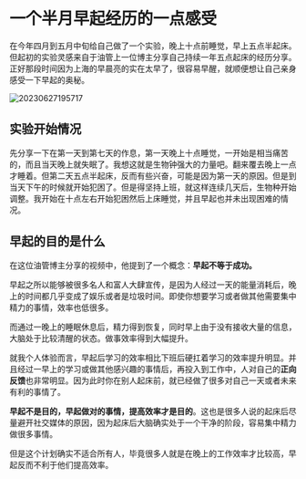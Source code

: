 # 一个半月早起经历的一点感受

在今年四月到五月中旬给自己做了一个实验，晚上十点前睡觉，早上五点半起床。但起初的实验灵感来自于油管上一位博主分享自己持续一年五点起床的经历分享。正好那段时间因为上海的早晨亮的实在太早了，很容易早醒，就顺便想让自己亲身感受一下早起的奥秘。

![20230627195717](https://codertzm.oss-cn-chengdu.aliyuncs.com/20230627195717.png)

## 实验开始情况

先分享一下在第一天到第七天的作息，第一天晚上十点睡觉，一开始是相当痛苦的，而且当天晚上就失眠了。我想这就是生物钟强大的力量吧。翻来覆去晚上一点才睡着。但第二天五点半起床，反而有些兴奋，可能是因为第一天的原因。但是到当天下午的时候就开始犯困了。但是得坚持上班，就这样连续几天后，生物种开始调整。我开始在十点左右开始犯困然后上床睡觉，并且早起也并未出现困难的情况。

## 早起的目的是什么

在这位油管博主分享的视频中，他提到了一个概念：**早起不等于成功。**

早起之所以能够被很多名人和富人大肆宣传，是因为人经过一天的能量消耗后，晚上的时间都几乎变成了娱乐或者是垃圾时间。即使你想要学习或者做其他需要集中精力的事情，效率也低很多。

而通过一晚上的睡眠休息后，精力得到恢复，同时早上由于没有接收大量的信息，大脑处于比较清醒的状态。做事效率得到大幅提升。

就我个人体验而言，早起后学习的效率相比下班后硬扛着学习的效率提升明显。并且经过一早上的学习或做其他感兴趣的事情后，再投入到工作中，人对自己的**正向反馈**也非常明显。因为此时你在别人起床前，就已经做了很多对自己一天或者未来有利的事情了。

**早起不是目的，早起做对的事情，提高效率才是目的**。这也是很多人说的起床后尽量避开社交媒体的原因，因为起床后大脑确实处于一个干净的阶段，容易集中精力做很多事情。

但是这个计划确实不适合所有人，毕竟很多人就是在晚上的工作效率才比较高，早起反而不利于他们提高效率。
